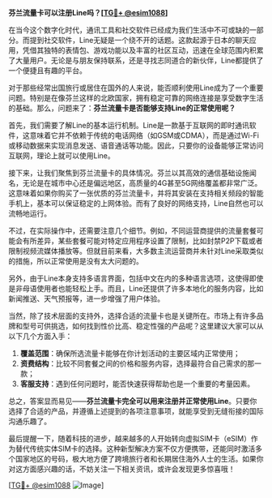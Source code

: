 **芬兰流量卡可以注册Line吗？[[TG💪+ @esim1088](https://t.me/s/esim1088)]**

在当今这个数字化时代，通讯工具和社交软件已经成为我们生活中不可或缺的一部分。而提到社交软件，Line无疑是一个绕不开的话题。这款起源于日本的聊天应用，凭借其独特的表情包、游戏功能以及丰富的社区互动，迅速在全球范围内积累了大量用户。无论是与朋友保持联系，还是寻找志同道合的新伙伴，Line都提供了一个便捷且有趣的平台。

对于那些经常出国旅行或居住在国外的人来说，能否顺利使用Line成为了一个重要问题。特别是在像芬兰这样的北欧国家，拥有稳定可靠的网络连接是享受数字生活的基础。那么，问题来了：**芬兰流量卡是否能够支持Line的正常使用呢？**

首先，我们需要了解Line的基本运行机制。Line是一款基于互联网的即时通讯软件，这意味着它并不依赖于传统的电话网络（如GSM或CDMA），而是通过Wi-Fi或移动数据来实现消息发送、语音通话等功能。因此，只要你的设备能够正常访问互联网，理论上就可以使用Line。

接下来，让我们聚焦到芬兰流量卡的具体情况。芬兰以其高效的通信基础设施闻名，无论是在城市中心还是偏远地区，高质量的4G甚至5G网络覆盖都非常广泛。这意味着如果你购买了一张优质的芬兰流量卡，并将其安装在支持相关频段的智能手机上，基本可以保证稳定的上网体验。而有了良好的网络支持，Line自然也可以流畅地运行。

不过，在实际操作中，还需要注意几个细节。例如，不同运营商提供的流量套餐可能会有所差异，某些套餐可能对特定应用程序设置了限制，比如封禁P2P下载或者限制视频流媒体播放等。但就目前来看，大多数主流运营商并未针对Line采取类似的措施，所以正常使用是没有太大问题的。

另外，由于Line本身支持多语言界面，包括中文在内的多种语言选项，这使得即使是非母语使用者也能轻松上手。而且，Line还提供了许多本地化的服务内容，比如新闻推送、天气预报等，进一步增强了用户体验。

当然，除了技术层面的支持外，选择合适的流量卡也是关键所在。市场上有许多品牌和型号可供挑选，如何找到性价比高、稳定性强的产品呢？这里建议大家可以从以下几个方面入手：

1. **覆盖范围**：确保所选流量卡能够在你计划活动的主要区域内正常使用；
2. **资费结构**：比较不同套餐之间的价格和服务内容，选择最符合自己需求的那一款；
3. **客服支持**：遇到任何问题时，能否快速获得帮助也是一个重要的考量因素。

总之，答案显而易见——**芬兰流量卡完全可以用来注册并正常使用Line**。只要你选择了合适的产品，并遵循上述提到的各项注意事项，就能享受到无缝衔接的国际沟通乐趣了。

最后提醒一下，随着科技的进步，越来越多的人开始转向虚拟SIM卡（eSIM）作为替代传统实体SIM卡的选择。这种新型解决方案不仅方便携带，还能同时激活多个国家地区的号码，极大地方便了跨境旅行者和长期居住海外人士的生活。如果你对这方面感兴趣的话，不妨关注一下相关资讯，或许会发现更多惊喜哦！

[[TG💪+ @esim1088](https://t.me/s/esim1088) ![Image](https://i.postimg.cc/4NQfJmqS/Snipaste-2025-05-13-00-14-12.png)]